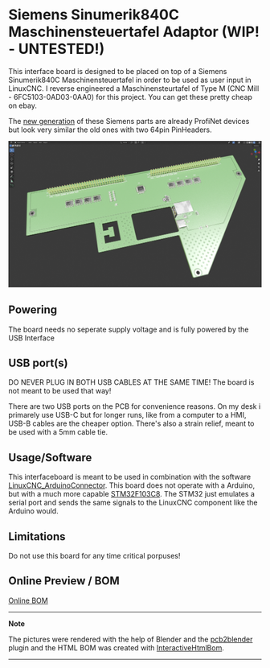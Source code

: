 # Siemens Sinumerik840C Maschinensteuertafel Adaptor (WIP! - UNTESTED!)
This interface board is designed to be placed on top of a Siemens Sinumerik840C Maschinensteuertafel in order to be used as user input in LinuxCNC. I reverse engineered a Maschinensteurtafel of Type M (CNC Mill - 6FC5103-0AD03-0AA0) for this project. You can get these pretty cheap on ebay.

The [new generation](https://mall.industry.siemens.com/mall/de/WW/Catalog/Product/6FC5303-0AF22-1AA1) of these Siemens parts are already ProfiNet devices but look very similar the old ones with two 64pin PinHeaders.

![v0.9.0](0_pictures/InterfaceBoard_Render.png "Blender render")

## Powering
The board needs no seperate supply voltage and is fully powered by the USB Interface

## USB port(s)
DO NEVER PLUG IN BOTH USB CABLES AT THE SAME TIME! The board is not meant to be used that way!

There are two USB ports on the PCB for convenience reasons. On my desk i primarely use USB-C but for longer runs, like from a computer to a HMI, USB-B cables are the cheaper option. There's also a strain relief, meant to be used with a 5mm cable tie.

## Usage/Software
This interfaceboard is meant to be used in combination with the software [LinuxCNC_ArduinoConnector](https://github.com/AlexmagToast/LinuxCNC_ArduinoConnector). This board does not operate with a Arduino, but with a much more capable [STM32F103C8](https://www.st.com/en/microcontrollers-microprocessors/stm32f103c8.html). The STM32 just emulates a serial port and sends the same signals to the LinuxCNC component like the Arduino would.


## Limitations
Do not use this board for any time critical porpuses!

## Online Preview / BOM
[Online BOM](https://htmlpreview.github.io/?https://raw.githubusercontent.com/PedPEx/Siemens-LinuxCNC-Interface/main/hardware/bom/webviewer-BOM.html)

---
**Note**

The pictures were rendered with the help of Blender and the [pcb2blender](https://github.com/30350n/pcb2blender) plugin and the HTML BOM was created with [InteractiveHtmlBom](https://github.com/openscopeproject/InteractiveHtmlBom).

---